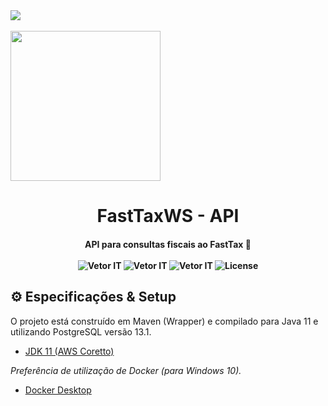 
<img src="http://vetorit.com.br/images/logo-vetor-b-01.png" align="center"/>
<br/>
<br/>
<img src="https://www.zema.com/file/general/logo-zema-azul.png" width="240" align="center"/>

<br/>
<h1 align="center">
  FastTaxWS - API
</h1> 


<h4 align="center">
	API para consultas fiscais ao FastTax 🚀
	<br />
	<br />
	<img src="https://img.shields.io/badge/Current Version-1.0.0.Latest-%238257E6.svg" alt="Vetor IT" />
	<img src="https://img.shields.io/badge/Stable-%238257E6.svg" alt="Vetor IT" />
	<img src="https://img.shields.io/badge/Company-Vetor IT-%238257E6.svg" alt="Vetor IT" />
	<img alt="License" src="https://img.shields.io/badge/License-MIT-%238257E6">
</h4>

## ⚙️ Especificações & Setup
O projeto está construído em Maven (Wrapper) e compilado para Java 11 e utilizando PostgreSQL versão 13.1.


* [JDK 11 (AWS Coretto)](https://docs.aws.amazon.com/corretto/latest/corretto-11-ug/downloads-list.html)

*Preferência de utilização de Docker (para Windows 10).*

* [Docker Desktop](https://www.docker.com/products/docker-desktop)
